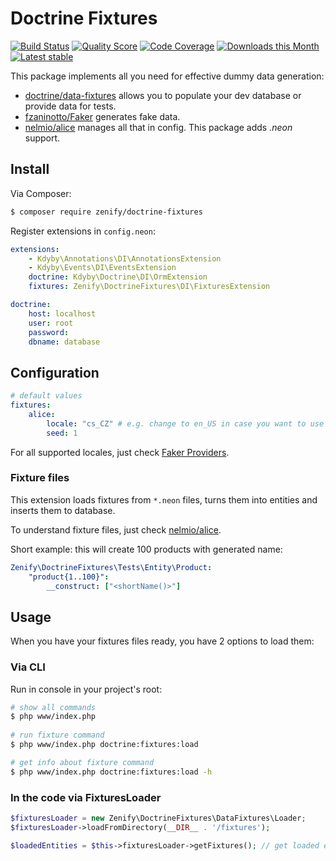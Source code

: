 # Doctrine Fixtures

[![Build Status](https://img.shields.io/travis/Zenify/DoctrineFixtures.svg?style=flat-square)](https://travis-ci.org/Zenify/DoctrineFixtures)
[![Quality Score](https://img.shields.io/scrutinizer/g/Zenify/DoctrineFixtures.svg?style=flat-square)](https://scrutinizer-ci.com/g/Zenify/DoctrineFixtures)
[![Code Coverage](https://img.shields.io/scrutinizer/coverage/g/Zenify/DoctrineFixtures.svg?style=flat-square)](https://scrutinizer-ci.com/g/Zenify/DoctrineFixtures)
[![Downloads this Month](https://img.shields.io/packagist/dm/zenify/doctrine-fixtures.svg?style=flat-square)](https://packagist.org/packages/zenify/doctrine-fixtures)
[![Latest stable](https://img.shields.io/packagist/v/zenify/doctrine-fixtures.svg?style=flat-square)](https://packagist.org/packages/zenify/doctrine-fixtures)


This package implements all you need for effective dummy data generation:

- [doctrine/data-fixtures](https://github.com/doctrine/data-fixtures) allows you to populate your dev database or provide data for tests.
- [fzaninotto/Faker](https://github.com/fzaninotto/Faker) generates fake data.
- [nelmio/alice](https://github.com/nelmio/alice) manages all that in config. This package adds *.neon* support.


## Install

Via Composer:

```sh
$ composer require zenify/doctrine-fixtures
```

Register extensions in `config.neon`:

```yaml
extensions:
	- Kdyby\Annotations\DI\AnnotationsExtension
	- Kdyby\Events\DI\EventsExtension
	doctrine: Kdyby\Doctrine\DI\OrmExtension
	fixtures: Zenify\DoctrineFixtures\DI\FixturesExtension

doctrine:
	host: localhost
	user: root
	password: 
	dbname: database
```


## Configuration

```yaml
# default values
fixtures:
	alice:
		locale: "cs_CZ" # e.g. change to en_US in case you want to use English
		seed: 1
```

For all supported locales, just check [Faker Providers](https://github.com/fzaninotto/Faker/tree/master/src/Faker/Provider).


### Fixture files 

This extension loads fixtures from `*.neon` files, turns them into entities and inserts them to database.

To understand fixture files, just check [nelmio/alice](https://github.com/nelmio/alice).

Short example: this will create 100 products with generated name:

```yaml
Zenify\DoctrineFixtures\Tests\Entity\Product:
	"product{1..100}":
		__construct: ["<shortName()>"]
```


## Usage

When you have your fixtures files ready, you have 2 options to load them:

### Via CLI

Run in console in your project's root:

```sh
# show all commands
$ php www/index.php
 
# run fixture command 
$ php www/index.php doctrine:fixtures:load 

# get info about fixture command 
$ php www/index.php doctrine:fixtures:load -h 
```

### In the code via FixturesLoader 

```php
$fixturesLoader = new Zenify\DoctrineFixtures\DataFixtures\Loader;
$fixturesLoader->loadFromDirectory(__DIR__ . '/fixtures');

$loadedEntities = $this->fixturesLoader->getFixtures(); // get loaded entities
```

